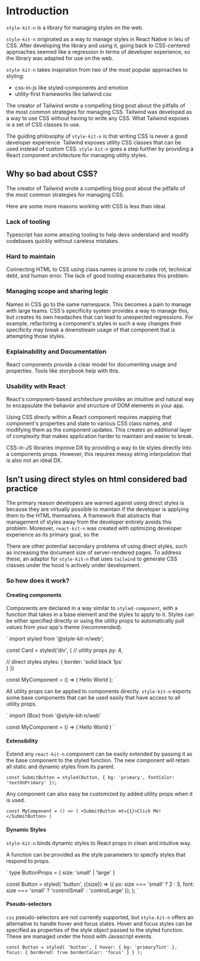 # Introduction
`style-kit-n` is a library for managing styles on the web.

`style-kit-n` originated as a way to manage styles in React Native in leiu of CSS. After developing
the library and using it, going back to CSS-centered approaches seemed like a regression in terms
of developer experience, so the library was adapted for use on the web.

`style-kit-n` takes inspiration from two of the most popular approaches to styling:
- css-in-js like styled-components and emotion
- utility-first frameworks like tailwind.css

The creator of Tailwind wrote a compelling blog post about the pitfalls of the most common strategies for 
managing CSS. Tailwind was developed as a way to use CSS without having to write any CSS. What Tailwind exposes
is a set of CSS classes to use.

The guiding philosophy of `style-kit-n` is that writing CSS is never a good developer experience. Tailwind 
exposes utility CSS classes that can be used instead of custom CSS. `style-kit-n` goes a step further by
providing a React component architecture for managing utility styles.

## Why so bad about CSS?
The creator of Tailwind wrote a compelling blog post about the pitfalls of the most common strategies for 
managing CSS.

Here are some more reasons working with CSS is less than ideal.

### Lack of tooling
Typescript has some amazing tooling to help devs understand and modify codebases quickly without careless mistakes.

### Hard to maintain
Connecting HTML to CSS using class names is prone to code rot, technical debt, and human error. The lack of good 
tooling exacerbates this problem.

### Managing scope and sharing logic
Names in CSS go to the same namespace. This becomes a pain to manage with large teams. CSS's specificity system
provides a way to manage this, but creates its own headaches that can lead to unexpected regressions. For example,
refactoring a component's styles in such a way changes their specificity may break a downstream usage of that
component that is attempting those styles. 

### Explainability and Documentation
React components provide a clear model for documenting usage and properties. Tools like storybook help with this.

### Usability with React
React's component-based architecture provides an intuitive and natural way to encapsulate the 
behavior and structure of DOM elements in your app.

Using CSS direcly within a React component requires mapping that component's properties and
state to various CSS class names, and modifying them as the component updates. This creates
an additional layer of complexity that makes application harder to maintain and easier to break.

CSS-in-JS libraries improve DX by providing a way to tie styles directly into a components props.
However, this requires messy string interpolation that is also not an ideal DX.

## Isn't using direct styles on html considered bad practice
The primary reason developers are warned against using direct styles is because they are
virtually possible to maintain if the developer is applying them to the HTML themselves.
A framework that abstracts that management of styles away from the developer entirely avoids
this problem. Moreover, `react-kit-n` was created with optimizing developer experience as its
primary goal, so the 

There are other potential secondary problems of using direct styles, such as increasing the 
document size of server-rendered pages. To address these, an adaptor for `style-kit-n` that
uses `tailwind` to generate CSS classes under the hood is actively under development.

### So how does it work?
#### Creating components
Components are declared in a way similar to `styled-component`, with a function that takes in a base element
and the styles to apply to it. Styles can be either specified directly or using the utility props to automatically
pull values from your app's theme (recommended).

`
import styled from '@style-kit-n/web';

const Card = styled('div', {
  // utility props
  py: 4,

  // direct styles
  styles: {
    border: 'solid black 1px`  
  }
})

const MyComponent = () => (
  <Card>Hello World</Card>
);
`

All utility props can be applied to components directly. `style-kit-n` exports some base components that can be used 
easily that have access to all utility props.

`
import {Box} from '@style-kit-n/web'

const MyComponent = () => (
  <Box py={4} bordered>
    Hello World
  </Box>
)
`

#### Extensibility
Extend any `react-kit-n` component can be easily extended by passing it as the base component to the styled function.
The new component will retain all static and dynamic styles from its parent.

`
const SubmitButton = styled(Button, {
  bg: 'primary',
  fontColor: 'textOnPrimary'
});
` 

Any component can also easy be customized by added utility props when it is used.

`
const MyComponent = () => (
  <SubmitButton mt={1}>Click Me!</SubmitButton>
)
`

#### Dynamic Styles
`style-kit-n` binds dynamic styles to React props in clean and intuitive way.

A function can be provided as the style parameters to specify styles that respond to props.

`
type ButtonProps = {
  size: 'small' | 'large'
}

const Button = styled<ButtonProps>(
  'button',
  ({size}) => ({
    px: size === 'small' ? 2 : 3,
    font: size === 'small' ? 'controlSmall' : 'controlLarge'
  });
);
`

#### Pseudo-selectors
`css` pseudo-selectors are not currently supported, but `style-kit-n` offers an alternative to
handle hover and focus states. Hover and focus styles can be specified as properties of the style
object passed to the styled function. These are managed under the hood with Javascript events.

`
const Button = styled(
  'button',
  {
    hover: {
      bg: 'primaryTint'
    },
    focus: {
      bordered: true
      borderColor: 'focus'
    }
  }
);
`
